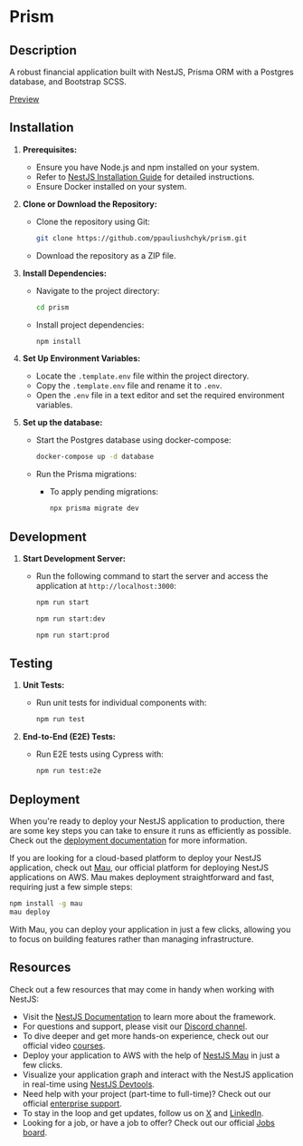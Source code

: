 # Prism

## Description

A robust financial application built with NestJS, Prisma ORM with a Postgres database, and Bootstrap SCSS.

[Preview](/assets/preview.jpeg)

## Installation

1. **Prerequisites:**

   - Ensure you have Node.js and npm installed on your system.
   - Refer to [NestJS Installation Guide](https://docs.nestjs.com/first-steps) for detailed instructions.
   - Ensure Docker installed on your system.

2. **Clone or Download the Repository:**

   - Clone the repository using Git:

     ```bash
     git clone https://github.com/ppauliushchyk/prism.git
     ```

   - Download the repository as a ZIP file.

3. **Install Dependencies:**

   - Navigate to the project directory:

     ```bash
     cd prism
     ```

   - Install project dependencies:

     ```bash
     npm install
     ```

4. **Set Up Environment Variables:**

   - Locate the `.template.env` file within the project directory.
   - Copy the `.template.env` file and rename it to `.env`.
   - Open the `.env` file in a text editor and set the required environment variables.

5. **Set up the database:**

   - Start the Postgres database using docker-compose:

     ```bash
     docker-compose up -d database
     ```

   - Run the Prisma migrations:

     - To apply pending migrations:

       ```bash
       npx prisma migrate dev
       ```

## Development

1. **Start Development Server:**

   - Run the following command to start the server and access the application at `http://localhost:3000`:

     ```bash
     npm run start
     ```

     ```bash
     npm run start:dev
     ```

     ```bash
     npm run start:prod
     ```

## Testing

1. **Unit Tests:**

   - Run unit tests for individual components with:

     ```bash
     npm run test
     ```

2. **End-to-End (E2E) Tests:**

   - Run E2E tests using Cypress with:

     ```bash
     npm run test:e2e
     ```

## Deployment

When you're ready to deploy your NestJS application to production, there are some key steps you can take to ensure it runs as efficiently as possible. Check out the [deployment documentation](https://docs.nestjs.com/deployment) for more information.

If you are looking for a cloud-based platform to deploy your NestJS application, check out [Mau](https://mau.nestjs.com), our official platform for deploying NestJS applications on AWS. Mau makes deployment straightforward and fast, requiring just a few simple steps:

```bash
npm install -g mau
mau deploy
```

With Mau, you can deploy your application in just a few clicks, allowing you to focus on building features rather than managing infrastructure.

## Resources

Check out a few resources that may come in handy when working with NestJS:

- Visit the [NestJS Documentation](https://docs.nestjs.com) to learn more about the framework.
- For questions and support, please visit our [Discord channel](https://discord.gg/G7Qnnhy).
- To dive deeper and get more hands-on experience, check out our official video [courses](https://courses.nestjs.com/).
- Deploy your application to AWS with the help of [NestJS Mau](https://mau.nestjs.com) in just a few clicks.
- Visualize your application graph and interact with the NestJS application in real-time using [NestJS Devtools](https://devtools.nestjs.com).
- Need help with your project (part-time to full-time)? Check out our official [enterprise support](https://enterprise.nestjs.com).
- To stay in the loop and get updates, follow us on [X](https://x.com/nestframework) and [LinkedIn](https://linkedin.com/company/nestjs).
- Looking for a job, or have a job to offer? Check out our official [Jobs board](https://jobs.nestjs.com).
